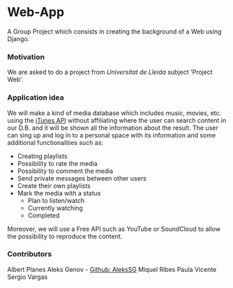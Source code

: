 # Web-App

A Group Project which consists in creating the background of a Web using Django.

### Motivation

We are asked to do a project from _Universitat de Lleida_ subject 'Project Web'.

### Application idea

We will make a kind of media database which includes music, movies, etc. using the [iTunes API](https://affiliate.itunes.apple.com/resources/documentation/itunes-store-web-service-search-api/) without affiliating where the user can search content in our D.B. and it will be shown all the information about the result.
The user can sing up and log in to a personal space with its information and some additional functionalities such as:

* Creating playlists
* Possibility to rate the media
* Possibility to comment the media
* Send private messages between other users
* Create their own playlists
* Mark the media with a status
    * Plan to listen/watch
    * Currently watching
    * Completed

Moreover, we will use a Free API such as YouTube or SoundCloud to allow the possibility to reproduce the content.

### Contributors
Albert Planes
Aleks Genov - [Github: AleksSG](http://github.com/AleksSG)
Miquel Ribes
Paula Vicente
Sergio Vargas
